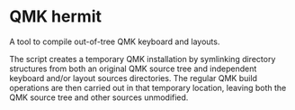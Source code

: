 # QMK hermit

A tool to compile out-of-tree QMK keyboard and layouts.


The script creates a temporary QMK installation by symlinking directory structures 
from both an original QMK source tree and independent keyboard and/or layout sources directories.
The regular QMK build operations are then carried out in that temporary location, 
leaving both the QMK source tree and other sources unmodified.


